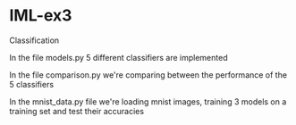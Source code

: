 # IML-ex3
Classification

In the file models.py 5 different classifiers are implemented

In the file comparison.py we're comparing between the performance of the 5 classifiers 

In the mnist_data.py file we're loading mnist images, training 3 models on a training set and test their accuracies
